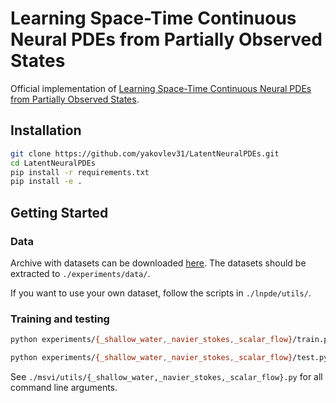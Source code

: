 # Learning Space-Time Continuous Neural PDEs from Partially Observed States

Official implementation of [Learning Space-Time Continuous Neural PDEs from Partially Observed States](https://arxiv.org/abs/2307.04110).

## Installation

```bash
git clone https://github.com/yakovlev31/LatentNeuralPDEs.git
cd LatentNeuralPDEs
pip install -r requirements.txt
pip install -e .
```

## Getting Started

### Data

Archive with datasets can be downloaded [here](https://drive.google.com/file/d/1uFxs-A4MhvsZdBCsudPuvBca69zWDmUq/view?usp=sharing). The datasets should be extracted to `./experiments/data/`.

If you want to use your own dataset, follow the scripts in `./lnpde/utils/`.

### Training and testing

```bash
python experiments/{_shallow_water,_navier_stokes,_scalar_flow}/train.py --name mymodel --device cuda --visualize 1

python experiments/{_shallow_water,_navier_stokes,_scalar_flow}/test.py --name mymodel --device cuda
```

See `./msvi/utils/{_shallow_water,_navier_stokes,_scalar_flow}.py` for all command line arguments.